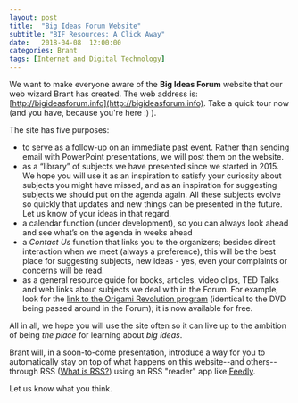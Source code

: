 ```yaml
---
layout: post
title:  "Big Ideas Forum Website"
subtitle: "BIF Resources: A Click Away"
date:   2018-04-08  12:00:00
categories: Brant 
tags: [Internet and Digital Technology]
---
```


We want to make everyone aware of the **Big Ideas Forum** website that our web wizard Brant has created. The web address is:  [http://bigideasforum.info](http://bigideasforum.info). Take a quick tour now (and you have, because you're here :) ).

The site has five purposes:

* to serve as a follow-up on an immediate past event. Rather than sending email with PowerPoint presentations, we will post them on the website. 
* as a “library” of subjects we have presented since we started in 2015. We hope you will use it as an inspiration to satisfy your curiosity about subjects you might have missed, and as an inspiration for suggesting subjects we should put on the agenda again. All these subjects evolve so quickly that updates and new things can be presented in the future. Let us know of your ideas in that regard.
* a calendar function (under development), so you can always look ahead and see what’s on the agenda in weeks ahead
* a *Contact Us* function that links you to the organizers; besides direct interaction when we meet (always a preference), this will be the best place for suggesting subjects, new ideas - yes, even your complaints or concerns will be read.
* as a general resource guide for books, articles, video clips, TED Talks and web links about subjects we deal with in the Forum. For example, look for the [link to the Origami Revolution program](http://bigideasforum.info/lisa/2017/09/25/origami-revolution.html) (identical to the DVD being passed around in the Forum); it is now available for free. 

All in all, we hope you will use the site often so it can live up to the ambition of being _the place_ for learning about _big ideas_. 

Brant will, in a soon-to-come presentation, introduce a way for you to automatically stay on top of what happens on this website--and others--through RSS ([What is RSS?](https://www.lifewire.com/what-is-rss-2483592)) using an RSS "reader" app like [Feedly](https://feedly.com).

Let us know what you think.

